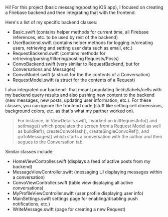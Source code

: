Hi! For this project (basic messaging/posting iOS app), I focused on creating a Firebase backend and then integrating that with the frontend.

Here's a list of my specific backend classes:
* Basic.swift (contains helper methods for current time, all Firebase references, etc. to be used by rest of the backend)
* UserBackend.swift (contains helper methods for logging in/creating users, retrieving and setting user data such as email, etc.)
* RequestBackend.swift (contains methods for retrieving/parsing/filtering/posting Requests/Posts)
* ConvoBackend.swift (very similar to RequestBackend, but for Conversations and Messages)
* ConvoModel.swift (a struct for the the contents of a Conversation)
* RequestModel.swift (a struct for the contents of a Request)

I also integrated our backend- that meant populating fields/labels/cells with my backend query results and also pushing new content to the backend (new messages, new posts, updating user information, etc.). For these classes, you can ignore the frontend code (stuff like setting cell dimensions, background colors, etc. as that's what my partner worked on). 

> For instance, in ViewDetails.swift, I worked on initRequestInfo() and setImage() which populates the screen from a Request Model as well as buildRef(), createConvoHash(), createSingleConvoRef(), and goToMessages() which starts a conversation with the author and then segues to the Conversation tab.   

Similar classes include:
* HomeViewController.swift (displays a feed of active posts from my backend)
* MessageViewController.swift (messaging UI displaying messages within a conversation)
* ConvoViewController.swift (table view displaying all active conversations)
* MyProfileViewController.swift (user profile displaying user info)
* MainSettings.swift settings page for enabling/disabling push notifications, etc.)
* WriteMessage.swift (page for creating a new Request)

